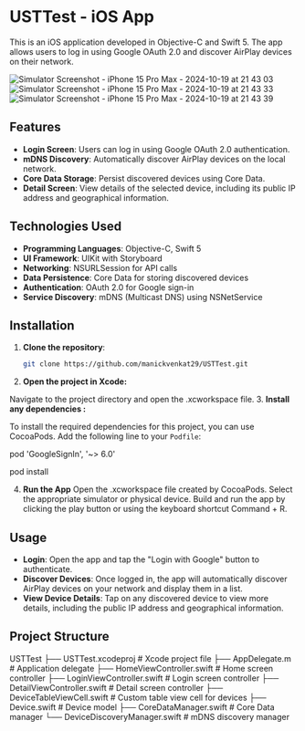 # USTTest - iOS App

This is an iOS application developed in Objective-C and Swift 5. The app allows users to log in using Google OAuth 2.0 and discover AirPlay devices on their network.

![Simulator Screenshot - iPhone 15 Pro Max - 2024-10-19 at 21 43 03](https://github.com/user-attachments/assets/52ce30dc-263e-4488-a7a4-e2a69b0a852c)
![Simulator Screenshot - iPhone 15 Pro Max - 2024-10-19 at 21 43 33](https://github.com/user-attachments/assets/8da9eea0-3444-4e86-b9c7-bd85d7d3ac32)
![Simulator Screenshot - iPhone 15 Pro Max - 2024-10-19 at 21 43 39](https://github.com/user-attachments/assets/1a63e8bc-6793-4d39-9a62-d555aee8ca93)

## Features

- **Login Screen**: Users can log in using Google OAuth 2.0 authentication.
- **mDNS Discovery**: Automatically discover AirPlay devices on the local network.
- **Core Data Storage**: Persist discovered devices using Core Data.
- **Detail Screen**: View details of the selected device, including its public IP address and geographical information.

## Technologies Used

- **Programming Languages**: Objective-C, Swift 5
- **UI Framework**: UIKit with Storyboard
- **Networking**: NSURLSession for API calls
- **Data Persistence**: Core Data for storing discovered devices
- **Authentication**: OAuth 2.0 for Google sign-in
- **Service Discovery**: mDNS (Multicast DNS) using NSNetService

## Installation

1. **Clone the repository**:
   ```bash
   git clone https://github.com/manickvenkat29/USTTest.git

2. **Open the project in Xcode:**

Navigate to the project directory and open the .xcworkspace file.
3. **Install any dependencies :**

To install the required dependencies for this project, you can use CocoaPods. Add the following line to your `Podfile`:

  pod 'GoogleSignIn', '~> 6.0'

  pod install

4. **Run the App**
Open the .xcworkspace file created by CocoaPods.
Select the appropriate simulator or physical device.
Build and run the app by clicking the play button or using the keyboard shortcut Command + R.

## Usage
- **Login**: Open the app and tap the "Login with Google" button to authenticate.
- **Discover Devices**: Once logged in, the app will automatically discover AirPlay devices on your network and display them in a list.
- **View Device Details**: Tap on any discovered device to view more details, including the public IP address and geographical information.

## Project Structure
USTTest
├── USTTest.xcodeproj             # Xcode project file
├── AppDelegate.m                 # Application delegate
├── HomeViewController.swift       # Home screen controller
├── LoginViewController.swift      # Login screen controller
├── DetailViewController.swift     # Detail screen controller
├── DeviceTableViewCell.swift      # Custom table view cell for devices
├── Device.swift                   # Device model
├── CoreDataManager.swift          # Core Data manager
└── DeviceDiscoveryManager.swift    # mDNS discovery manager



